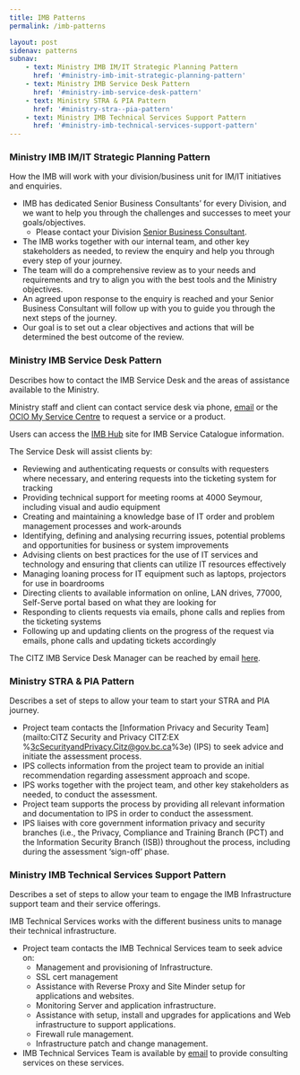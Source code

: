 ```yaml
---
title: IMB Patterns
permalink: /imb-patterns

layout: post
sidenav: patterns
subnav:
    - text: Ministry IMB IM/IT Strategic Planning Pattern
      href: '#ministry-imb-imit-strategic-planning-pattern'
    - text: Ministry IMB Service Desk Pattern
      href: '#ministry-imb-service-desk-pattern'
    - text: Ministry STRA & PIA Pattern
      href: '#ministry-stra--pia-pattern'
    - text: Ministry IMB Technical Services Support Pattern
      href: '#ministry-imb-technical-services-support-pattern'
---
```

### Ministry IMB IM/IT Strategic Planning Pattern
How the IMB will work with your division/business unit for IM/IT initiatives and enquiries.

- IMB has dedicated Senior Business Consultants’ for every Division, and we want to help you through the challenges and successes to meet your goals/objectives.  
    - Please contact your Division [Senior Business Consultant](https://intranet.gov.bc.ca/thehub/ocio/ocio-enterprise-services/imb).
- The IMB works together with our internal team, and other key stakeholders as needed, to review the enquiry and help you through every step of your journey.
- The team will do a comprehensive review as to your needs and requirements and try to align you with the best tools and the Ministry objectives.
- An agreed upon response to the enquiry is reached and your Senior Business Consultant will follow up with you to guide you through the next steps of the journey.
- Our goal is to set out a clear objectives and actions that will be determined the best outcome of the review.

### Ministry IMB Service Desk Pattern
Describes how to contact the IMB Service Desk and the areas of assistance available to the Ministry.

Ministry staff and client can contact service desk via phone, [email](mailto:CITZIMBSD@gov.bc.ca) or the [OCIO My Service Centre](https://ociomysc.service-now.com/sp) to request a service or a product.

Users can access the [IMB Hub](https://intranet.gov.bc.ca/thehub/ocio/ocio-enterprise-services/imb) site for  IMB Service Catalogue information.

The Service Desk will assist clients by:
- Reviewing and authenticating requests or consults with requesters where necessary, and entering requests into the ticketing system for tracking
- Providing technical support for meeting rooms at 4000 Seymour, including visual and audio equipment
- Creating and  maintaining a knowledge base of IT order and problem management processes and work-arounds
- Identifying, defining and analysing recurring issues, potential problems and opportunities for business or system improvements
- Advising clients on best practices for the use of IT services and technology and ensuring that clients can utilize IT resources effectively
- Managing loaning process for IT equipment such as laptops, projectors for use in boardrooms
- Directing clients to available information on online, LAN drives, 77000, Self-Serve portal based on what they are looking for 
- Responding to clients requests via emails, phone calls and replies from the ticketing systems
- Following up and updating clients on the progress of the request via emails, phone calls and updating tickets accordingly

The CITZ IMB Service Desk Manager can be reached by email [here](mailto:gladys.gatobu@gov.bc.ca).

### Ministry STRA & PIA Pattern
Describes a set of steps to allow your team to start your STRA and PIA journey.
- Project team contacts the [Information Privacy and Security Team](mailto:CITZ Security and Privacy CITZ:EX %3cSecurityandPrivacy.Citz@gov.bc.ca%3e) (IPS) to seek advice and initiate the assessment process.
- IPS collects information from the project team to provide an initial recommendation regarding assessment approach and scope.
- IPS works together with the project team, and other key stakeholders as needed, to conduct the assessment.
- Project team supports the process by providing all relevant information and documentation to IPS in order to conduct the assessment.
- IPS liaises with core government information privacy and security branches (i.e., the Privacy, Compliance and Training Branch (PCT) and the Information Security Branch (ISB)) throughout the process, including during the assessment ‘sign-off’ phase.

### Ministry IMB Technical Services Support Pattern
Describes a set of steps to allow your team to engage the IMB Infrastructure support team and their service offerings.

IMB Technical Services works with the different business units to manage their technical infrastructure.
- Project team contacts the IMB Technical Services team to seek advice on:
    - Management and provisioning of Infrastructure.
    - SSL cert management
    - Assistance with Reverse Proxy and Site Minder setup for applications and websites.
    - Monitoring Server and application infrastructure.
    - Assistance with setup, install and upgrades for applications and Web infrastructure to support applications.
    - Firewall rule management.
    - Infrastructure patch and change management.
- IMB Technical Services Team is available by [email](mailto:CITZIMBTechServ@gov.bc.ca) to provide consulting services on these services.